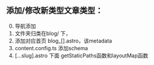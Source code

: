 ## 添加/修改新类型文章类型：
0. 导航添加
1. 文件夹归类在blog/ 下，
2. 添加对应首页 blog_[].astro，该metadata
3. content.config.ts 添加schema
4. [...slug].astro 下面 getStaticPaths函数和layoutMap函数